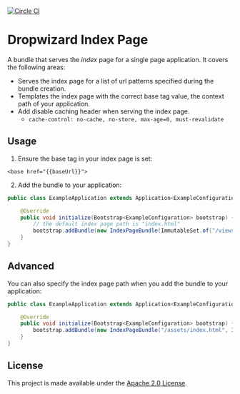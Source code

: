 [![Circle CI](https://circleci.com/gh/palantir/dropwizard-index-page.svg?style=svg&circle-token=bff5c5b6816da034954a2fd7bb65bee9d6f9c33e)](https://circleci.com/gh/palantir/dropwizard-index-page)

Dropwizard Index Page
=====================

A bundle that serves the *index* page for a single page application. It covers the following areas:

- Serves the index page for a list of url patterns specified during the bundle creation.
- Templates the index page with the correct base tag value, the context path of your application.
- Add disable caching header when serving the index page.
  - `cache-control: no-cache, no-store, max-age=0, must-revalidate`


Usage
-----
1. Ensure the base tag in your index page is set:
  ```
  <base href="{{baseUrl}}">
  ```
2. Add the bundle to your application:

  ```java
  public class ExampleApplication extends Application<ExampleConfiguration> {

      @Override
      public void initialize(Bootstrap<ExampleConfiguration> bootstrap) {
          // the default index page path is "index.html"
          bootstrap.addBundle(new IndexPageBundle(ImmutableSet.of("/views/*"));
      }
  }
  ```

Advanced
--------
You can also specify the index page path when you add the bundle to your application:

  ```java
  public class ExampleApplication extends Application<ExampleConfiguration> {

      @Override
      public void initialize(Bootstrap<ExampleConfiguration> bootstrap) {
          bootstrap.addBundle(new IndexPageBundle("/assets/index.html", ImmutableSet.of("/views/*"));
      }
  }
  ```

License
-------
This project is made available under the
[Apache 2.0 License](http://www.apache.org/licenses/LICENSE-2.0).
